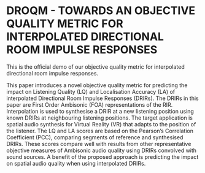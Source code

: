 # DROQM - TOWARDS AN OBJECTIVE QUALITY METRIC FOR INTERPOLATED DIRECTIONAL ROOM IMPULSE RESPONSES
This is the official demo of our objective quality metric for interpolated directional room impulse responses.

This paper introduces a novel objective quality metric for predicting the impact on Listening Quality (LQ) and Localisation Accuracy (LA) of interpolated Directional Room Impulse Responses (DRIRs). The DRIRs in this paper are First Order Ambisonic (FOA) representations of the RIR. Interpolation is used to synthesise a DRIR at a new listening position using known DRIRs at neighbouring listening positions. The target application is spatial audio synthesis for Virtual Reality (VR) that adapts to the position of the listener. The LQ and LA scores are based on the Pearson’s Correlation Coefficient (PCC), comparing segments of reference and synthesised DRIRs. These scores compare well with results from other representative objective measures of Ambisonic audio quality using DRIRs convolved with sound sources. A benefit of the proposed approach is predicting the impact on spatial audio quality when using interpolated DRIRs.
